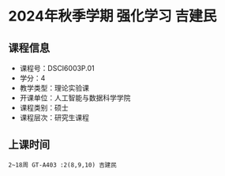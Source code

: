 # 2024年秋季学期 强化学习 吉建民






## 课程信息

- 课程号：DSCI6003P.01
- 学分：4
- 教学类型：理论实验课
- 开课单位：人工智能与数据科学学院
- 课程类别：硕士
- 课程层次：研究生课程

## 上课时间

```
2~18周 GT-A403 :2(8,9,10) 吉建民
```

